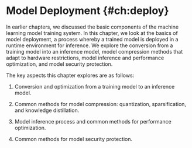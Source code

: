# Model Deployment {#ch:deploy}

In earlier chapters, we discussed the basic components of the machine
learning model training system. In this chapter, we look at the basics
of model deployment, a process whereby a trained model is deployed in a
runtime environment for inference. We explore the conversion from a
training model into an inference model, model compression methods that
adapt to hardware restrictions, model inference and performance
optimization, and model security protection.

The key aspects this chapter explores are as follows:

1.  Conversion and optimization from a training model to an inference
    model.

2.  Common methods for model compression: quantization, sparsification,
    and knowledge distillation.

3.  Model inference process and common methods for performance
    optimization.

4.  Common methods for model security protection.
